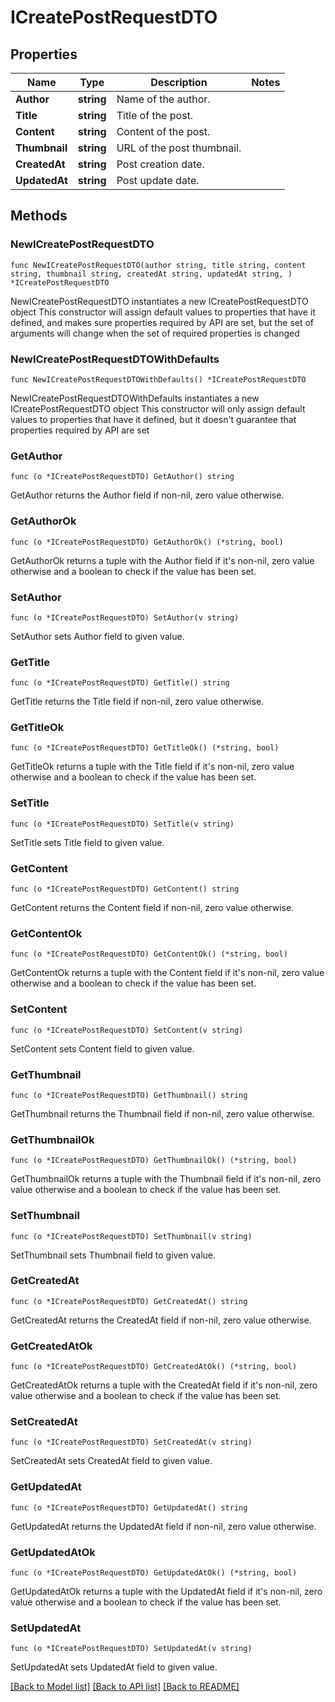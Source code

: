 # ICreatePostRequestDTO

## Properties

Name | Type | Description | Notes
------------ | ------------- | ------------- | -------------
**Author** | **string** | Name of the author. | 
**Title** | **string** | Title of the post. | 
**Content** | **string** | Content of the post. | 
**Thumbnail** | **string** | URL of the post thumbnail. | 
**CreatedAt** | **string** | Post creation date. | 
**UpdatedAt** | **string** | Post update date. | 

## Methods

### NewICreatePostRequestDTO

`func NewICreatePostRequestDTO(author string, title string, content string, thumbnail string, createdAt string, updatedAt string, ) *ICreatePostRequestDTO`

NewICreatePostRequestDTO instantiates a new ICreatePostRequestDTO object
This constructor will assign default values to properties that have it defined,
and makes sure properties required by API are set, but the set of arguments
will change when the set of required properties is changed

### NewICreatePostRequestDTOWithDefaults

`func NewICreatePostRequestDTOWithDefaults() *ICreatePostRequestDTO`

NewICreatePostRequestDTOWithDefaults instantiates a new ICreatePostRequestDTO object
This constructor will only assign default values to properties that have it defined,
but it doesn't guarantee that properties required by API are set

### GetAuthor

`func (o *ICreatePostRequestDTO) GetAuthor() string`

GetAuthor returns the Author field if non-nil, zero value otherwise.

### GetAuthorOk

`func (o *ICreatePostRequestDTO) GetAuthorOk() (*string, bool)`

GetAuthorOk returns a tuple with the Author field if it's non-nil, zero value otherwise
and a boolean to check if the value has been set.

### SetAuthor

`func (o *ICreatePostRequestDTO) SetAuthor(v string)`

SetAuthor sets Author field to given value.


### GetTitle

`func (o *ICreatePostRequestDTO) GetTitle() string`

GetTitle returns the Title field if non-nil, zero value otherwise.

### GetTitleOk

`func (o *ICreatePostRequestDTO) GetTitleOk() (*string, bool)`

GetTitleOk returns a tuple with the Title field if it's non-nil, zero value otherwise
and a boolean to check if the value has been set.

### SetTitle

`func (o *ICreatePostRequestDTO) SetTitle(v string)`

SetTitle sets Title field to given value.


### GetContent

`func (o *ICreatePostRequestDTO) GetContent() string`

GetContent returns the Content field if non-nil, zero value otherwise.

### GetContentOk

`func (o *ICreatePostRequestDTO) GetContentOk() (*string, bool)`

GetContentOk returns a tuple with the Content field if it's non-nil, zero value otherwise
and a boolean to check if the value has been set.

### SetContent

`func (o *ICreatePostRequestDTO) SetContent(v string)`

SetContent sets Content field to given value.


### GetThumbnail

`func (o *ICreatePostRequestDTO) GetThumbnail() string`

GetThumbnail returns the Thumbnail field if non-nil, zero value otherwise.

### GetThumbnailOk

`func (o *ICreatePostRequestDTO) GetThumbnailOk() (*string, bool)`

GetThumbnailOk returns a tuple with the Thumbnail field if it's non-nil, zero value otherwise
and a boolean to check if the value has been set.

### SetThumbnail

`func (o *ICreatePostRequestDTO) SetThumbnail(v string)`

SetThumbnail sets Thumbnail field to given value.


### GetCreatedAt

`func (o *ICreatePostRequestDTO) GetCreatedAt() string`

GetCreatedAt returns the CreatedAt field if non-nil, zero value otherwise.

### GetCreatedAtOk

`func (o *ICreatePostRequestDTO) GetCreatedAtOk() (*string, bool)`

GetCreatedAtOk returns a tuple with the CreatedAt field if it's non-nil, zero value otherwise
and a boolean to check if the value has been set.

### SetCreatedAt

`func (o *ICreatePostRequestDTO) SetCreatedAt(v string)`

SetCreatedAt sets CreatedAt field to given value.


### GetUpdatedAt

`func (o *ICreatePostRequestDTO) GetUpdatedAt() string`

GetUpdatedAt returns the UpdatedAt field if non-nil, zero value otherwise.

### GetUpdatedAtOk

`func (o *ICreatePostRequestDTO) GetUpdatedAtOk() (*string, bool)`

GetUpdatedAtOk returns a tuple with the UpdatedAt field if it's non-nil, zero value otherwise
and a boolean to check if the value has been set.

### SetUpdatedAt

`func (o *ICreatePostRequestDTO) SetUpdatedAt(v string)`

SetUpdatedAt sets UpdatedAt field to given value.



[[Back to Model list]](../README.md#documentation-for-models) [[Back to API list]](../README.md#documentation-for-api-endpoints) [[Back to README]](../README.md)


